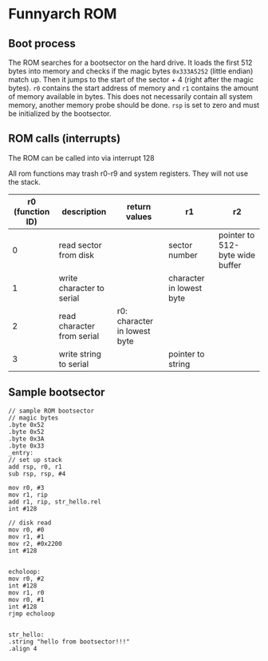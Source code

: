 # Funnyarch ROM

## Boot process

The ROM searches for a bootsector on the hard drive. It loads the first 512 bytes into memory and checks if the magic bytes `0x333A5252` (little endian) match up.
Then it jumps to the start of the sector + 4 (right after the magic bytes).
`r0` contains the start address of memory and `r1` contains the amount of memory available in bytes. This does not necessarily contain all system memory, another memory probe should be done.
`rsp` is set to zero and must be initialized by the bootsector.

## ROM calls (interrupts)

The ROM can be called into via interrupt 128

All rom functions may trash r0-r9 and system registers. They will not use the stack.

| r0 (function ID) | description                | return values                | r1                       | r2                              |
| ---------------- | -------------------------- | ---------------------------- | ------------------------ | ------------------------------- |
| 0                | read sector from disk      |                              | sector number            | pointer to 512-byte wide buffer |
| 1                | write character to serial  |                              | character in lowest byte |                                 |
| 2                | read character from serial | r0: character in lowest byte |                          |                                 |
| 3                | write string to serial     |                              | pointer to string        |                                 |

## Sample bootsector

```
// sample ROM bootsector
// magic bytes
.byte 0x52
.byte 0x52
.byte 0x3A
.byte 0x33
_entry:
// set up stack
add rsp, r0, r1
sub rsp, rsp, #4

mov r0, #3
mov r1, rip
add r1, rip, str_hello.rel
int #128

// disk read
mov r0, #0
mov r1, #1
mov r2, #0x2200
int #128


echoloop:
mov r0, #2
int #128
mov r1, r0
mov r0, #1
int #128
rjmp echoloop


str_hello:
.string "hello from bootsector!!!"
.align 4
```
